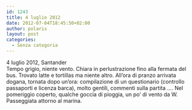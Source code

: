 ```yaml
---
id: 1243
title: 4 luglio 2012
date: 2012-07-04T18:45:50+02:00
author: polaris
layout: post
categories:
  - Senza categoria
---
```

4 luglio 2012, Santander  
Tempo grigio, niente vento. Chiara in perlustrazione fino alla fermata del bus. Trovato latte e tortillas ma niente altro. All&#8217;ora di pranzo arrivata dogana, tornata dopo un&#8217;ora: compilazione di un questionario (controllo passaporti e licenza barca), molto gentili, commenti sulla partita &#8230;. Nel pomeriggio coperto, qualche goccia di pioggia, un po&#8217; di vento da W. Passeggiata attorno al marina.